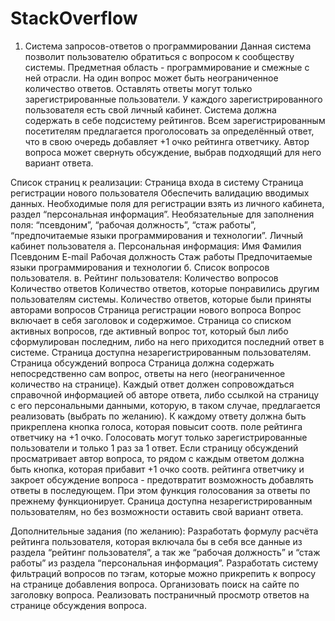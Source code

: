 # StackOverflow
1) Система запросов-ответов о программировании
Данная система позволит пользователю обратиться с вопросом к сообществу системы. Предметная область - программирование и смежные с ней отрасли.
На один вопрос может быть неограниченное количество ответов. Оставлять ответы могут только зарегистрированные пользователи. У каждого зарегистрированного пользователя есть свой личный кабинет. Система должна содержать в себе подсистему рейтингов. Всем зарегистрированным посетителям предлагается проголосовать за определённый ответ, что в свою очередь добавляет +1 очко рейтинга ответчику. Автор вопроса может свернуть обсуждение, выбрав подходящий для него вариант ответа.
 
Список страниц к реализации:
Страница входа в систему
Страница регистрации нового пользователя
Обеспечить валидацию вводимых данных. Необходимые поля для регистрации взять из личного кабинета, раздел “персональная информация”. Необязательные для заполнения поля: “псевдоним”, “рабочая должность”, “стаж работы”, “предпочитаемые языки программирования и технологии”.
Личный кабинет пользователя
a.   Персональная информация:
	Имя
	Фамилия
	Псевдоним
	E-mail
	Рабочая должность
	Стаж работы
	Предпочитаемые языки программирования и технологии
б.   Список вопросов пользователя.
в.   Рейтинг пользователя:
	Количество вопросов
	Количество ответов
	Количество ответов, которые понравились другим пользователям системы.
	Количество ответов, которые были приняты авторами вопросов
Страница регистрации нового вопроса
Вопрос включает в себя заголовок и содержимое.
Страница со списком активных вопросов, где активный вопрос тот, который был либо сформулирован последним, либо на него приходится последний ответ в системе.
Страница доступна незарегистрированным пользователям.
Страница обсуждений вопроса
Страница должна содержать непосредственно сам вопрос, ответы на него (неограниченное количество на странице). Каждый ответ должен сопровождаться справочной информацией об авторе ответа, либо ссылкой на страницу с его персональными данными, которую, в таком случае, предлагается реализовать (выбрать по желанию).
К каждому ответу должна быть прикреплена кнопка голоса, которая повысит соотв. поле рейтинга ответчику на +1 очко. Голосовать могут только зарегистрированные пользователи и только 1 раз за 1 ответ.
Если страницу обсуждений просматривает автор вопроса, то рядом с каждым ответом должна быть кнопка, которая прибавит +1 очко соотв. рейтинга ответчику и закроет обсуждение вопроса - предотвратит возможность добавлять ответы в последующем. При этом функция голосования за ответы по прежнему функционирует.
Сраница доступна незарегистрированным пользователям, но без возможности оставить свой вариант ответа.
 
 
Дополнительные задания (по желанию):
	Разработать формулу расчёта рейтинга пользователя, которая включала бы в себя все данные из раздела “рейтинг пользователя”, а так же “рабочая должность” и “стаж работы” из раздела “персональная информация”.
	Разработать систему фильтраций вопросов по тэгам, которые можно прикрепить к вопросу на странице добавления вопроса.
	Организовать поиск на сайте по заголовку вопроса.
	Реализовать постраничный просмотр ответов на странице обсуждения вопроса.


